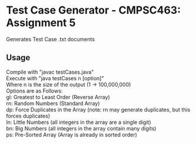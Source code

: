 # Test Case Generator - CMPSC463: Assignment 5
Generates Test Case .txt documents 
## Usage
Compile with "javac testCases.java" </br>
Execute with "java testCases n [option]" </br>
Where n is the size of the output (1 -> 100,000,000) </br>
Options are as Follows: </br> 
   gl: Greatest to Least Order (Reverse Array) </br>
   rn: Random Numbers (Standard Array) </br>
   dp: Force Duplicates in the Array (note: rn may generate duplicates, but this forces duplicates) </br>
   ln: Little Numbers (all integers in the array are a single digit) </br>
   bn: Big Numbers (all integers in the array contain many digits) </br>
   ps: Pre-Sorted Array (Array is already in sorted order) </br>
 

